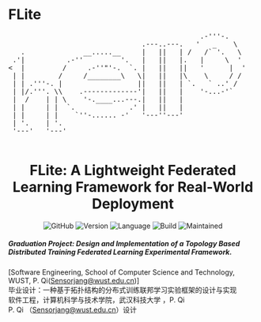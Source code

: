 # FLite
<pre>
                                              .-'''-.     
                                .---..---.   '   _    \   
   .              __.....__     |   ||   | /   /` '.   \  
 .'|          .-''         '.   |   ||   |.   |     \  '  
<  |         /     .-''"'-.  `. |   ||   ||   '      |  '     /$$$$$$$$ /$$       /$$   /$$
 | |        /     /________\   \|   ||   |\    \     / /     | $$_____/| $$      |__/  | $$
 | | .'''-. |                  ||   ||   | `.   ` ..' /      | $$      | $$       /$$ /$$$$$$    /$$$$$$
 | |/.'''. \\    .-------------'|   ||   |    '-...-'`       | $$$$$   | $$      | $$|_  $$_/   /$$__  $$
 |  /    | | \    '-.____...---.|   ||   |                   | $$__/   | $$      | $$  | $$    | $$$$$$$$  
 | |     | |  `.             .' |   ||   |                   | $$      | $$      | $$  | $$ /$$| $$_____/
 | |     | |    `''-...... -'   '---''---'                   | $$      | $$$$$$$$| $$  |  $$$$/|  $$$$$$$
 | '.    | '.                                                |__/      |________/|__/   \___/   \_______/
 '---'   '---'                                                                              Version 1.0.0

</pre>
<div align="center">
<h1 align="center">FLite: A Lightweight Federated Learning Framework for Real-World Deployment</h1>

![GitHub](https://img.shields.io/github/license/Sensorjang/FLite)
![Version](https://img.shields.io/badge/Version-V1.0.0-yellow)
![Language](https://img.shields.io/badge/Language-Python-blue)
![Build](https://img.shields.io/badge/Build-passing-lightgreen)
![Maintained](https://img.shields.io/badge/Maintained-Yes-red)

</div>


##### Graduation Project: Design and Implementation of a Topology Based Distributed Training Federated Learning Experimental Framework. <br/>
[Software Engineering, School of Computer Science and Technology, WUST, P. Qi(Sensorjang@wust.edu.cn)]<br/>
毕业设计：一种基于拓扑结构的分布式训练联邦学习实验框架的设计与实现<br/>
软件工程，计算机科学与技术学院，武汉科技大学 ，P. Qi<br/>
P. Qi （Sensorjang@wust.edu.cn）设计<br/>
